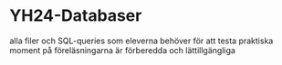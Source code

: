 # YH24-Databaser
alla filer och SQL-queries som eleverna behöver för att testa praktiska moment på föreläsningarna är förberedda och lättillgängliga
